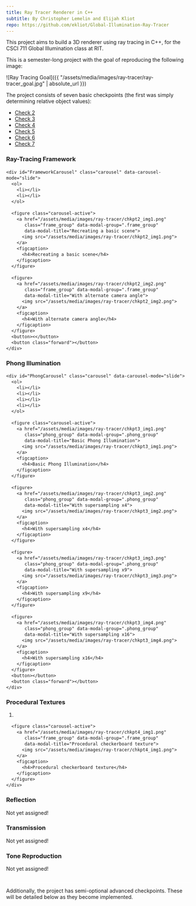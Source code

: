 ```yaml
---
title: Ray Tracer Renderer in C++
subtitle: By Christopher Lemelin and Elijah Kliot
repo: https://github.com/ekliot/Global-Illumination-Ray-Tracer
---
```


This project aims to build a 3D renderer using ray tracing in C++, for the CSCI 711 Global Illumination class at RIT.

This is a semester-long project with the goal of reproducing the following image:

![Ray Tracing Goal]({{ "/assets/media/images/ray-tracer/ray-tracer_goal.jpg" | absolute_url }})

The project consists of seven basic checkpoints (the first was simply determining relative object values):

<div style="border-bottom: 1px solid white; padding-bottom: 1em;" class="tabs" data-tabs>
  <ul>
    <li><a href="">Check 2</a></li>
    <li><a href="">Check 3</a></li>
    <li><a href="">Check 4</a></li>
    <li><a href="">Check 5</a></li>
    <li><a href="">Check 6</a></li>
    <li><a href="">Check 7</a></li>
  </ul>
  <section>
    <h3>Ray-Tracing Framework</h3>

    <div id="FrameworkCarousel" class="carousel" data-carousel-mode="slide">
      <ol>
        <li></li>
        <li></li>
      </ol>

      <figure class="carousel-active">
        <a href="/assets/media/images/ray-tracer/chkpt2_img1.png"
           class="frame_group" data-modal-group=".frame_group"
           data-modal-title="Recreating a basic scene">
          <img src="/assets/media/images/ray-tracer/chkpt2_img1.png">
        </a>
        <figcaption>
          <h4>Recreating a basic scene</h4>
        </figcaption>
      </figure>

      <figure>
        <a href="/assets/media/images/ray-tracer/chkpt2_img2.png"
           class="frame_group" data-modal-group=".frame_group"
           data-modal-title="With alternate camera angle">
          <img src="/assets/media/images/ray-tracer/chkpt2_img2.png">
        </a>
        <figcaption>
          <h4>With alternate camera angle</h4>
        </figcaption>
      </figure>
      <button><</button>
      <button class="forward"></button>
    </div>
  </section>

  <section>
    <h3>Phong Illumination</h3>

    <div id="PhongCarousel" class="carousel" data-carousel-mode="slide">
      <ol>
        <li></li>
        <li></li>
        <li></li>
        <li></li>
      </ol>

      <figure class="carousel-active">
        <a href="/assets/media/images/ray-tracer/chkpt3_img1.png"
           class="phong_group" data-modal-group=".phong_group"
           data-modal-title="Basic Phong Illumination">
          <img src="/assets/media/images/ray-tracer/chkpt3_img1.png">
        </a>
        <figcaption>
          <h4>Basic Phong Illumination</h4>
        </figcaption>
      </figure>

      <figure>
        <a href="/assets/media/images/ray-tracer/chkpt3_img2.png"
           class="phong_group" data-modal-group=".phong_group"
           data-modal-title="With supersampling x4">
          <img src="/assets/media/images/ray-tracer/chkpt3_img2.png">
        </a>
        <figcaption>
          <h4>With supersampling x4</h4>
        </figcaption>
      </figure>

      <figure>
        <a href="/assets/media/images/ray-tracer/chkpt3_img3.png"
           class="phong_group" data-modal-group=".phong_group"
           data-modal-title="With supersampling x9">
          <img src="/assets/media/images/ray-tracer/chkpt3_img3.png">
        </a>
        <figcaption>
          <h4>With supersampling x9</h4>
        </figcaption>
      </figure>

      <figure>
        <a href="/assets/media/images/ray-tracer/chkpt3_img4.png"
           class="phong_group" data-modal-group=".phong_group"
           data-modal-title="With supersampling x16">
          <img src="/assets/media/images/ray-tracer/chkpt3_img4.png">
        </a>
        <figcaption>
          <h4>With supersampling x16</h4>
        </figcaption>
      </figure>
      <button></button>
      <button class="forward"></button>
    </div>
  </section>

  <section>
    <div id="ProceduralCarousel" class="carousel" data-carousel-mode="slide">
      <h3>Procedural Textures</h3>
      <ol>
        <li></li>
      </ol>

      <figure class="carousel-active">
        <a href="/assets/media/images/ray-tracer/chkpt4_img1.png"
           class="frame_group" data-modal-group=".frame_group"
           data-modal-title="Procedural checkerboard texture">
          <img src="/assets/media/images/ray-tracer/chkpt4_img1.png">
        </a>
        <figcaption>
          <h4>Procedural checkerboard texture</h4>
        </figcaption>
      </figure>
    </div>
  </section>

  <section>
    <h3>Reflection</h3>
    <p>Not yet assigned!</p>
  </section>

  <section>
    <h3>Transmission</h3>
    <p>Not yet assigned!</p>
  </section>

  <section>
    <h3>Tone Reproduction</h3>
    <p>Not yet assigned!</p>
  </section>
</div>

Additionally, the project has semi-optional advanced checkpoints. These will be detailed below as they become implemented.
